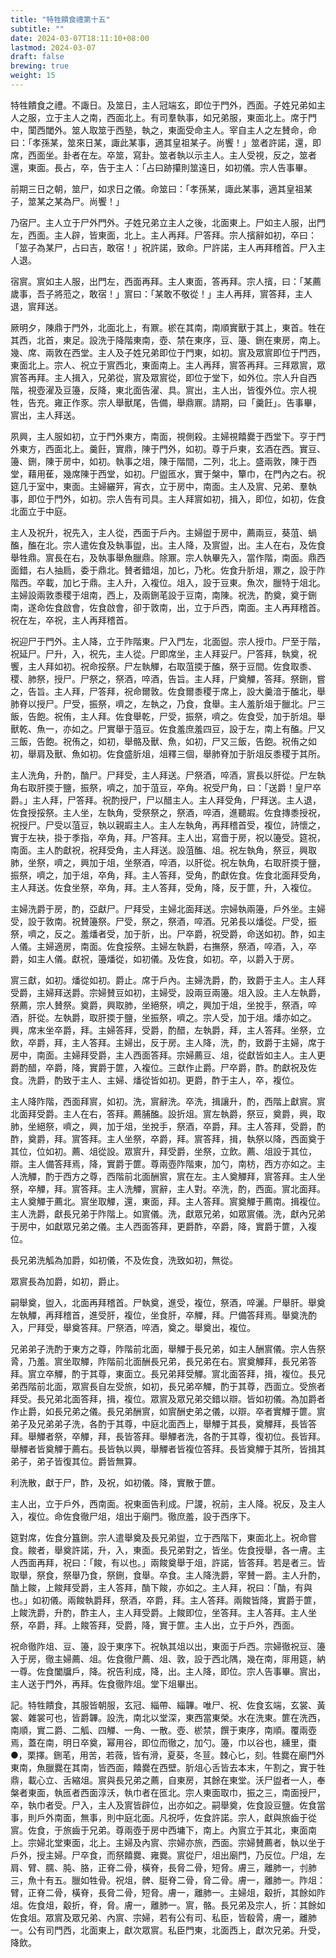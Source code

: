 ```yaml
---
title: "特牲饋食禮第十五"
subtitle: ""
date: 2024-03-07T18:11:10+08:00
lastmod: 2024-03-07
draft: false
brewing: true
weight: 15
---
```


特牲饋食之禮。不諏日。及筮日，主人冠端玄，即位于門外，西面。子姓兄弟如主人之服，立于主人之南，西面北上。有司羣執事，如兄弟服，東面北上。席于門中，闑西閾外。筮人取筮于西塾，執之，東面受命主人。宰自主人之左賛命，命曰：「孝孫某，筮來日某，諏此某事，適其皇祖某子。尚饗！」筮者許諾，還，即席，西面坐。卦者在左。卒筮，寫卦。筮者執以示主人。主人受視，反之，筮者還，東面。長占，卒，告于主人：「占曰跡攥則筮遠日，如初儀。宗人告事畢。

前期三日之朝，筮尸，如求日之儀。命筮曰：「孝孫某，諏此某事，適其皇祖某子，筮某之某為尸。尚饗！」

乃宿尸。主人立于尸外門外。子姓兄弟立主人之後，北面東上。尸如主人服，出門左，西面。主人辟，皆東面，北上。主人再拜。尸答拜。宗人擯辭如初，卒曰：「筮子為某尸，占曰吉，敢宿！」祝許諾，致命。尸許諾，主人再拜稽首。尸入主人退。

宿賔。賔如主人服，出門左，西面再拜。主人東面，答再拜。宗人擯，曰：「某薦歲事，吾子將蒞之，敢宿！」賔曰：「某敢不敬從！」主人再拜，賔答拜，主人退，賔拜送。

厥明夕，陳鼎于門外，北面北上，有鼏。棜在其南，南順實獸于其上，東首。牲在其西，北首，東足。設洗于降階東南，壺、禁在東序，豆、籩、鉶在東房，南上。幾、席、兩敦在西堂。主人及子姓兄弟即位于門東，如初。賔及眾賔即位于門西，東面北上。宗人、祝立于賔西北，東面南上。主人再拜，賔答再拜。三拜眾賔，眾賔答再拜。主人揖入，兄弟從，賔及眾賔從，即位于堂下，如外位。宗人升自西階，視壺濯及豆籩，反降，東北面告濯、具。賔出，主人出，皆復外位。宗人視牲，告充。雍正作豕。宗人舉獸尾，告備，舉鼎鼏。請期，曰「羹飪」。告事畢，賔出，主人拜送。

夙興，主人服如初，立于門外東方，南面，視側殺。主婦視饎爨于西堂下。亨于門外東方，西面北上。羹飪，實鼎，陳于門外，如初。尊于戶東，玄酒在西。實豆、籩、鉶，陳于房中，如初。執事之俎，陳于階間，二列，北上。盛兩敦，陳于西堂，藉用萑，幾席陳于西堂，如初。尸盥匜水，實于槃中，簞巾，在門內之右。祝筵几于室中，東面。主婦纚笄，宵衣，立于房中，南面。主人及賔、兄弟、羣執事，即位于門外，如初。宗人告有司具。主人拜賔如初，揖入，即位，如初，佐食北面立于中庭。

主人及祝升，祝先入，主人從，西面于戶內。主婦盥于房中，薦兩豆，葵菹、蝸醢，醢在北。宗人遣佐食及執事盥，出。主人降，及賔盥，出。主人在右，及佐食舉牲鼎。賔長在右，及執事舉魚臘鼎。除鼏。宗人執畢先入，當作階，南面。鼎西面錯，右人抽扃，委于鼎北。賛者錯俎，加匕，乃朼。佐食升肵俎，鼏之，設于阼階西。卒載，加匕于鼎。主人升，入複位。俎入，設于豆東。魚次，臘特于俎北。主婦設兩敦黍稷于俎南，西上，及兩鉶芼設于豆南，南陳。祝洗，酌奠，奠于鉶南，遂命佐食啟會，佐食啟會，卻于敦南，出，立于戶西，南面。主人再拜稽首。祝在左，卒祝，主人再拜稽首。

祝迎尸于門外。主人降，立于阼階東。尸入門左，北面盥。宗人授巾。尸至于階，祝延尸。尸升，入，祝先，主人從。尸即席坐，主人拜妥尸。尸答拜，執奠，祝饗，主人拜如初。祝命挼祭。尸左執觶，右取菹㨎于醢，祭于豆間。佐食取黍、稷、肺祭，授尸。尸祭之，祭酒，啐酒，告旨。主人拜，尸奠觶，答拜。祭鉶，嘗之，告旨。主人拜，尸答拜，祝命爾敦。佐食爾黍稷于席上，設大羹湆于醢北，舉肺脊以授尸。尸受，振祭，嚌之，左執之，乃食，食舉。主人羞肵俎于臘北。尸三飯，告飽。祝侑，主人拜。佐食舉乾，尸受，振祭，嚌之。佐食受，加于肵俎。舉獸乾、魚一，亦如之。尸實舉于菹豆。佐食羞庶羞四豆，設于左，南上有醢。尸又三飯，告飽。祝侑之，如初，舉骼及獸、魚，如初，尸又三飯，告飽。祝侑之如初，舉肩及獸、魚如初。佐食盛肵俎，俎釋三個，舉肺脊加于肵俎反黍稷于其所。

主人洗角，升酌，酳尸。尸拜受，主人拜送。尸祭酒，啐酒，賔長以肝從。尸左執角右取肝㨎于鹽，振祭，嚌之，加于菹豆，卒角。祝受尸角，曰：「送爵！皇尸卒爵。」主人拜，尸答拜。祝酌授尸，尸以醋主人。主人拜受角，尸拜送。主人退，佐食授挼祭。主人坐，左執角，受祭祭之，祭酒，啐酒，進聽嘏。佐食摶黍授祝，祝授尸。尸受以菹豆，執以親嘏主人。主人左執角，再拜稽首受，複位，詩懷之，實于左袂，掛于季指，卒角，拜。尸答拜。主人出，寫嗇于房，祝以籩受。筵祝，南面。主人酌獻祝，祝拜受角，主人拜送。設菹醢、俎。祝左執角，祭豆，興取肺，坐祭，嚌之，興加于俎，坐祭酒，啐酒，以肝從。祝左執角，右取肝㨎于鹽，振祭，嚌之，加于俎，卒角，拜。主人答拜，受角，酌獻佐食。佐食北面拜受角，主人拜送。佐食坐祭，卒角，拜。主人答拜，受角，降，反于篚，升，入複位。

主婦洗爵于房，酌，亞獻尸。尸拜受，主婦北面拜送。宗婦執兩籩，戶外坐。主婦受，設于敦南。祝賛籩祭。尸受，祭之，祭酒，啐酒。兄弟長以燔從。尸受，振祭，嚌之，反之。羞燔者受，加于肵，出。尸卒爵，祝受爵，命送如初。酢，如主人儀。主婦適房，南面。佐食挼祭。主婦左執爵，右撫祭，祭酒，啐酒，入，卒爵，如主人儀。獻祝，籩燔從，如初儀。及佐食，如初。卒，以爵入于房。

賔三獻，如初。燔從如初。爵止。席于戶內。主婦洗爵，酌，致爵于主人。主人拜受爵，主婦拜送爵。宗婦賛豆如初，主婦受，設兩豆兩籩。俎入設。主人左執爵，祭薦，宗人賛祭。奠爵，興取肺，坐絕祭，嚌之，興加于俎，坐挩手，祭酒，啐酒，肝從。左執爵，取肝㨎于鹽，坐振祭，嚌之。宗人受，加于俎。燔亦如之。興，席末坐卒爵，拜。主婦答拜，受爵，酌醋，左執爵，拜，主人答拜。坐祭，立飲，卒爵，拜，主人答拜。主婦出，反于房。主人降，洗，酌，致爵于主婦，席于房中，南面。主婦拜受爵，主人西面答拜。宗婦薦豆、俎，從獻皆如主人。主人更爵酌醋，卒爵，降，實爵于篚，入複位。三獻作止爵。尸卒爵，酢。酌獻祝及佐食。洗爵，酌致于主人、主婦、燔從皆如初。更爵，酢于主人，卒，複位。

主人降阼階，西面拜賔，如初。洗，賔辭洗。卒洗，揖讓升，酌，西階上獻賔。賔北面拜受爵。主人在右，答拜。薦脯醢。設折俎。賔左執爵，祭豆，奠爵，興，取肺，坐絕祭，嚌之，興，加于俎，坐挩手，祭酒，卒爵，拜。主人答拜，受爵，酌酢，奠爵，拜。賔答拜。主人坐祭，卒爵，拜。賔答拜，揖，執祭以降，西面奠于其位，位如初。薦、俎從設。眾賔升，拜受爵，坐祭，立飲。薦、俎設于其位，辯。主人備答拜焉，降，實爵于篚。尊兩壺阼階東，加勺，南枋，西方亦如之。主人洗觶，酌于西方之尊，西階前北面酬賔，賔在左。主人奠觶拜，賔答拜。主人坐祭，卒觶，拜。賔答拜。主人洗觶，賔辭，主人對。卒洗，酌，西面。賔北面拜。主人奠觶于薦北。賔坐取觶，還，東面，拜。主人答拜。賔奠觶于薦南。揖複位。主人洗爵，獻長兄弟于阼階上。如賔儀。洗，獻眾兄弟，如眾賔儀。洗，獻內兄弟于房中，如獻眾兄弟之儀。主人西面答拜，更爵酢，卒爵，降，實爵于篚，入複位。

長兄弟洗觚為加爵，如初儀，不及佐食，洗致如初，無從。

眾賔長為加爵，如初，爵止。

嗣舉奠，盥入，北面再拜稽首。尸執奠，進受，複位，祭酒，啐灑。尸舉肝。舉奠左執觶，再拜稽首，進受肝，複位，坐食肝，卒觶，拜。尸備答拜焉。舉奠洗酌入，尸拜受，舉奠答拜。尸祭酒，啐酒，奠之。舉奠出，複位。

兄弟弟子洗酌于東方之尊，阼階前北面，舉觶于長兄弟，如主人酬賔儀。宗人告祭脀，乃羞。賔坐取觶，阼階前北面酬長兄弟，長兄弟在右。賔奠觶拜，長兄弟答拜。賔立卒觶，酌于其尊，東面立。長兄弟拜受觶。賔北面答拜，揖，複位。長兄弟西階前北面，眾賔長自左受旅，如初，長兄弟卒觶，酌于其尊，西面立。受旅者拜受。長兄弟北面答拜，揖，複位。眾賔及眾兄弟交錯以辯。皆如初儀。為加爵者作止爵，如長兄弟之儀。長兄弟酬賔，如賔酬史弟之儀，以辯。卒者實觶于篚。賔弟子及兄弟弟子洗，各酌于其尊，中庭北面西上，舉觶于其長，奠觶拜，長皆答拜。舉觶者祭，卒觶，拜，長皆答拜。舉觶者洗，各酌于其尊，復初位。長皆拜。舉觶者皆奠觶于薦右。長皆執以興，舉觶者皆複位答拜。長皆奠觶于其所，皆揖其弟子，弟子皆復其位。爵皆無算。

利洗散，獻于尸，酢，及祝，如初儀。降，實散于篚。

主人出，立于戶外，西南面。祝東面告利成。尸謖，祝前，主人降。祝反，及主人入，複位。命佐食徹尸俎，俎出于廟門。徹庶羞，設于西序下。

筵對席，佐食分簋鉶。宗人遣舉奠及長兄弟盥，立于西階下，東面北上。祝命嘗食。餕者，舉奠許諾，升，入，東面。長兄弟對之，皆坐。佐食授舉，各一膚。主人西面再拜，祝曰：「餕，有以也。」兩餕奠舉于俎，許諾，皆答拜。若是者三。皆取舉，祭食，祭舉乃食，祭鉶，食舉。卒食。主人降洗爵，宰賛一爵。主人升酌，酳上餕，上餕拜受爵，主人答拜，酳下餕，亦如之。主人拜，祝曰：「酳，有與也。」如初儀。兩餕執爵拜，祭酒，卒爵，拜。主人答拜。兩餕皆降，實爵于篚，上餕洗爵，升酌，酢主人，主人拜受爵。上餕即位，坐答拜。主人答拜。主人坐祭，卒爵，拜。上餕答拜，受爵，降，實于篚。主人出，立于戶外，西面。

祝命徹阼俎、豆、籩，設于東序下。祝執其俎以出，東面于戶西。宗婦徹祝豆、籩入于房，徹主婦薦、俎。佐食徹尸薦、俎、敦，設于西北隅，幾在南，厞用筵，納一尊。佐食闔牖戶，降。祝告利成，降，出。主人降，即位。宗人告事畢。賔出，主人送于門外，再拜。佐食徹阼俎。堂下俎畢出。

記。特牲饋食，其服皆朝服，玄冠、緇帶、緇韠。唯尸、祝、佐食玄端，玄裳、黃裳、雜裳可也，皆爵韠。設洗，南北以堂深，東西當東榮。水在洗東。篚在洗西，南順，實二爵、二觚、四觶、一角、一散。壺、棜禁，饌于東序，南順。覆兩壺焉，蓋在南，明日卒奠，幂用谷，即位而徹之，加勺。籩，巾以谷也，纁里，棗●，栗擇。鉶芼，用苦，若薇，皆有滑，夏葵，冬荁。棘心匕，刻。牲爨在廟門外東南，魚臘爨在其南，皆西面，饎爨在西壁。肵俎心舌皆去本末，午割之，實于牲鼎，載心立、舌縮俎。賔與長兄弟之薦，自東房，其餘在東堂。沃尸盥者一人，奉槃者東面，執匜者西面淳沃，執巾者在匜北。宗人東面取巾，振之三，南面授尸，卒，執巾者受。尸入，主人及賔皆辟位，出亦如之。嗣舉奠，佐食設豆鹽。佐食當事，則戶外南面，無事，則中庭北面。凡祝呼，佐食許諾。宗人，獻與旅齒于從賔。佐食，于旅齒于兄弟。尊兩壺于房中西墉下，南上。內賔立于其北，東面南上。宗婦北堂東面，北上。主婦及內賔、宗婦亦旅，西面。宗婦賛薦者，執以坐于戶外，授主婦。尸卒食，而祭饎爨、雍爨。賔從尸，俎出廟門，乃反位。尸俎，左肩、臂、臑、肫、胳，正脊二骨，橫脊，長脅二骨，短脅。膚三，離肺一，刌肺三，魚十有五。臘如牲骨。祝俎，髀、脡脊二骨，脅二骨。膚一，離肺一。阼俎：臂，正脊二骨，橫脊，長脅二骨，短脅。膚一，離肺一。主婦俎，觳折，其餘如阼俎。佐食俎，觳折，脊，脅。膚一，離肺一。賔，骼。長兄弟及宗人，折：其餘如佐食俎。眾賔及眾兄弟、內賔、宗婦，若有公有司、私臣，皆殽脀，膚一，離肺一。公有司門西，北面東上，獻次眾賔。私臣門東，北面西上，獻次兄弟。升受，降飲。